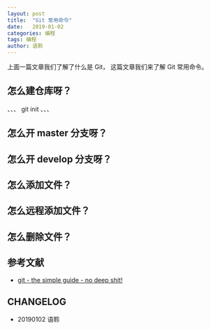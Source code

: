 ```yaml
---
layout: post
title:  "Git 常用命令"
date:   2019-01-02
categories: 编程
tags: 编程
author: 语聆
---
```


上面一篇文章我们了解了什么是 Git， 这篇文章我们来了解 Git 常用命令。

## 怎么建仓库呀？

、、、
git init
、、、


## 怎么开 master 分支呀？



## 怎么开 develop 分支呀？


## 怎么添加文件？


## 怎么远程添加文件？



## 怎么删除文件？


















## 参考文献

* [git - the simple guide - no deep shit!](https://rogerdudler.github.io/git-guide/index.zh.html)











## CHANGELOG

- 20190102 语聆

